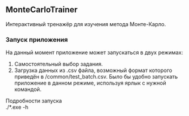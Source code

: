 ## MonteCarloTrainer

Интерактивный тренажёр для изучения метода Монте-Карло.

### Запуск приложения

На данный момент приложение может запускаться в двух режимах:
1. Самостоятельный выбор задания.
2. Загрузка данных из .csv файла, возможный формат которого приведён в /common/test_batch.csv. Было бы удобно запускать приложение в данном режиме, используя ярлык с нужной командой.

Подробности запуска  
./*.exe -h